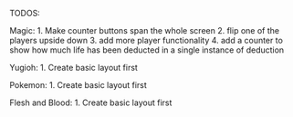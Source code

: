 TODOS:

Magic: 
        1. Make counter buttons span the whole screen
        2. flip one of the players upside down
        3. add more player functionality
        4. add a counter to show how much life has been deducted in a single instance of deduction


Yugioh:
        1. Create basic layout first

Pokemon: 
        1. Create basic layout first

Flesh and Blood:
        1. Create basic layout first